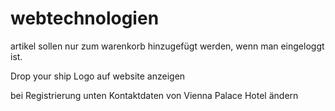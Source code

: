# webtechnologien

artikel sollen nur zum warenkorb hinzugefügt werden, wenn man eingeloggt ist.

Drop your ship Logo auf website anzeigen

bei Registrierung unten Kontaktdaten von Vienna Palace Hotel ändern
